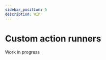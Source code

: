 ```yaml
---
sidebar_position: 5
description: WIP
---
```


# Custom action runners

<span className="chip chip--primary">Work in progress</span>
